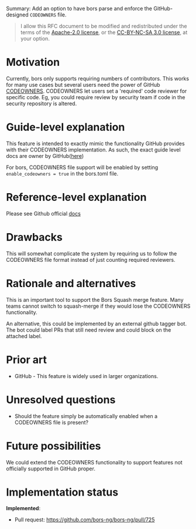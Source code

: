 Summary: Add an option to have bors parse and enforce the GitHub-designed `CODEOWNERS` file.

> I allow this RFC document to be modified and redistributed under the terms of the [Apache-2.0 license](http://www.apache.org/licenses/LICENSE-2.0), or the [CC-BY-NC-SA 3.0 license](http://creativecommons.org/licenses/by-nc-sa/3.0/deed.en_US), at your option.

# Motivation

Currently, bors only supports requiring numbers of contributors.  This works for many use cases but several users need the power of GitHub [CODEOWNERS](https://help.github.com/en/articles/about-code-owners).  CODEOWNERS let users set a 'required' code reviewer for specific code.  Eg, you could require review by security team if code in the security repository is altered.

# Guide-level explanation

This feature is intended to exactly mimic the functionality GitHub provides with their CODEOWNERS implementation.  As such, the exact guide level docs are owner by GitHub([here](https://help.github.com/en/articles/about-code-owners))

For bors, CODEOWNERS file support will be enabled by setting `enable_codeowners = true` in the bors.toml file.

# Reference-level explanation

Please see Github official [docs](https://help.github.com/en/articles/about-code-owners)

# Drawbacks

This will somewhat complicate the system by requiring us to follow the CODEOWNERS file format instead of just counting required reviewers.

# Rationale and alternatives

This is an important tool to support the Bors Squash merge feature.  Many teams cannot switch to squash-merge if they would lose the CODEOWNERS functionality.

An alternative, this could be implemented by an external github tagger bot.  The bot could label PRs that still need review and could block on the attached label.

# Prior art

* GitHub - This feature is widely used in larger organizations.

# Unresolved questions

* Should the feature simply be automatically enabled when a CODEOWNERS file is present?

# Future possibilities

We could extend the CODEOWNERS functionality to support features not officially supported in GitHub proper.

# Implementation status

**Implemented**:

* Pull request: https://github.com/bors-ng/bors-ng/pull/725

